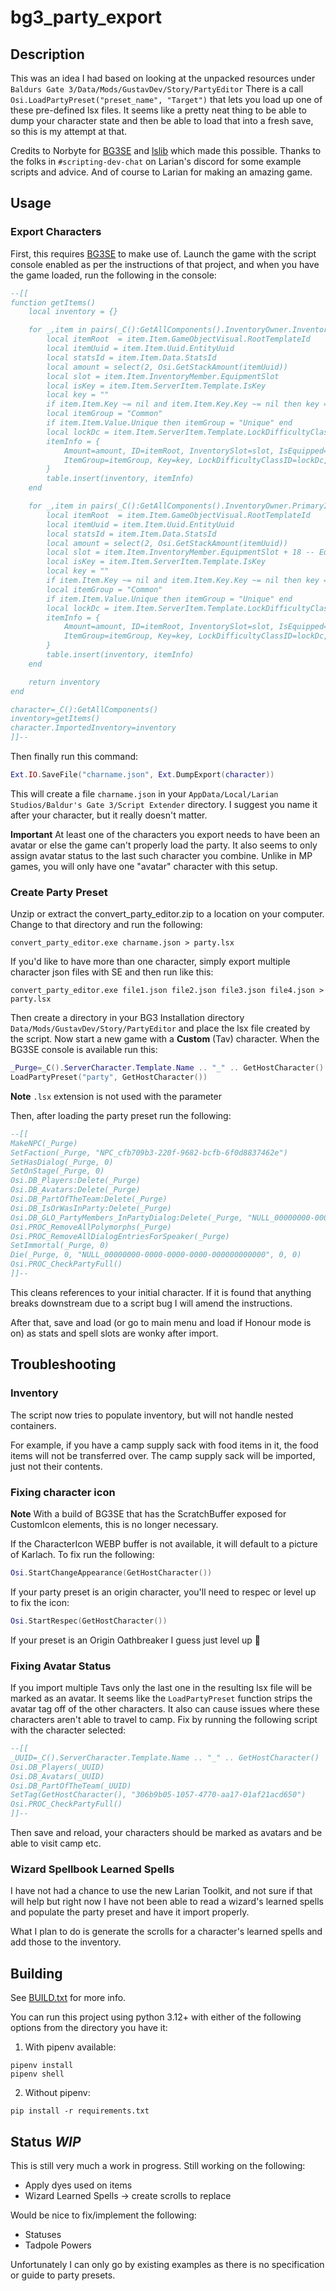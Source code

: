 bg3_party_export
================

## Description

This was an idea I had based on looking at the unpacked resources under `Baldurs Gate 3/Data/Mods/GustavDev/Story/PartyEditor`
There is a call `Osi.LoadPartyPreset("preset_name", "Target")` that lets you load up one of these pre-defined lsx files.
It seems like a pretty neat thing to be able to dump your character state and then be able to load that into a fresh save,
so this is my attempt at that.

Credits to Norbyte for [BG3SE](https://github.com/Norbyte/bg3se/) and [lslib](https://github.com/Norbyte/lslib) which made this possible.
Thanks to the folks in `#scripting-dev-chat` on Larian's discord for some example scripts and advice.
And of course to Larian for making an amazing game.

## Usage

### Export Characters 

First, this requires [BG3SE](https://github.com/Norbyte/bg3se/) to make use of.  Launch the game with the script console
enabled as per the instructions of that project, and when you have the game loaded, run the following in the console:

```lua
--[[
function getItems()
    local inventory = {}

    for _,item in pairs(_C():GetAllComponents().InventoryOwner.Inventories[2].InventoryContainer.Items) do
        local itemRoot  = item.Item.GameObjectVisual.RootTemplateId
        local itemUuid = item.Item.Uuid.EntityUuid
        local statsId = item.Item.Data.StatsId
        local amount = select(2, Osi.GetStackAmount(itemUuid))
        local slot = item.Item.InventoryMember.EquipmentSlot
        local isKey = item.Item.ServerItem.Template.IsKey
        local key = ""
        if item.Item.Key ~= nil and item.Item.Key.Key ~= nil then key = item.Item.Key.Key end
        local itemGroup = "Common"
        if item.Item.Value.Unique then itemGroup = "Unique" end
        local lockDc = item.Item.ServerItem.Template.LockDifficultyClassID
        itemInfo = {
            Amount=amount, ID=itemRoot, InventorySlot=slot, IsEquipped="true", IsKey=isKey,
            ItemGroup=itemGroup, Key=key, LockDifficultyClassID=lockDc, StatsID=statsId, UUID=itemUuid
        }
        table.insert(inventory, itemInfo)
    end

    for _,item in pairs(_C():GetAllComponents().InventoryOwner.PrimaryInventory.InventoryContainer.Items) do
        local itemRoot  = item.Item.GameObjectVisual.RootTemplateId
        local itemUuid = item.Item.Uuid.EntityUuid
        local statsId = item.Item.Data.StatsId
        local amount = select(2, Osi.GetStackAmount(itemUuid))
        local slot = item.Item.InventoryMember.EquipmentSlot + 18 -- Equipment overlap
        local isKey = item.Item.ServerItem.Template.IsKey
        local key = ""
        if item.Item.Key ~= nil and item.Item.Key.Key ~= nil then key = item.Item.Key.Key end
        local itemGroup = "Common"
        if item.Item.Value.Unique then itemGroup = "Unique" end
        local lockDc = item.Item.ServerItem.Template.LockDifficultyClassID
        itemInfo = {
            Amount=amount, ID=itemRoot, InventorySlot=slot, IsEquipped="false", IsKey=isKey,
            ItemGroup=itemGroup, Key=key, LockDifficultyClassID=lockDc, StatsID=statsId, UUID=itemUuid
        }
        table.insert(inventory, itemInfo)
    end

    return inventory
end

character=_C():GetAllComponents()
inventory=getItems()
character.ImportedInventory=inventory
]]--
```
Then finally run this command:
```lua
Ext.IO.SaveFile("charname.json", Ext.DumpExport(character))
```

This will create a file `charname.json` in your `AppData/Local/Larian Studios/Baldur's Gate 3/Script Extender` directory.
I suggest you name it after your character, but it really doesn't matter.

**Important** At least one of the characters you export needs to have been an avatar or else the game can't properly load
the party.  It also seems to only assign avatar status to the last such character you combine.  Unlike in MP games, you will
only have one "avatar" character with this setup.

### Create Party Preset

Unzip or extract the convert_party_editor.zip to a location on your computer.  Change to that directory and 
run the following:

```shell
convert_party_editor.exe charname.json > party.lsx
```

If you'd like to have more than one character, simply export multiple character json files with SE and then run like this:

```shell
convert_party_editor.exe file1.json file2.json file3.json file4.json > party.lsx
```

Then create a directory in your BG3 Installation directory `Data/Mods/GustavDev/Story/PartyEditor` and place the lsx file
created by the script.  Now start a new game with a **Custom** (Tav) character.  When the BG3SE console is available run this:

```lua
_Purge=_C().ServerCharacter.Template.Name .. "_" .. GetHostCharacter()
LoadPartyPreset("party", GetHostCharacter())
```

**Note** `.lsx` extension is not used with the parameter

Then, after loading the party preset run the following:

```lua
--[[
MakeNPC(_Purge)
SetFaction(_Purge, "NPC_cfb709b3-220f-9682-bcfb-6f0d8837462e")
SetHasDialog(_Purge, 0)
SetOnStage(_Purge, 0)
Osi.DB_Players:Delete(_Purge)
Osi.DB_Avatars:Delete(_Purge)
Osi.DB_PartOfTheTeam:Delete(_Purge)
Osi.DB_IsOrWasInParty:Delete(_Purge)
Osi.DB_GLO_PartyMembers_InPartyDialog:Delete(_Purge, "NULL_00000000-0000-0000-0000-000000000000")
Osi.PROC_RemoveAllPolymorphs(_Purge)
Osi.PROC_RemoveAllDialogEntriesForSpeaker(_Purge)
SetImmortal(_Purge, 0)
Die(_Purge, 0, "NULL_00000000-0000-0000-0000-000000000000", 0, 0)
Osi.PROC_CheckPartyFull()
]]--
```

This cleans references to your initial character. If it is found that anything breaks downstream due to a script bug I will amend the instructions.

After that, save and load (or go to main menu and load if Honour mode is on) as stats and spell slots are wonky after import.

## Troubleshooting

### Inventory

The script now tries to populate inventory, but will not handle nested containers.

For example, if you have a camp supply sack with food items in it, the food items will not be
transferred over.  The camp supply sack will be imported, just not their contents.

### Fixing character icon

**Note** With a build of BG3SE that has the ScratchBuffer exposed for CustomIcon elements, this is no longer necessary.

If the CharacterIcon WEBP buffer is not available, it will default to a picture of Karlach.  To fix run the following:

```lua
Osi.StartChangeAppearance(GetHostCharacter())
```

If your party preset is an origin character, you'll need to respec or level up to fix the icon:

```lua
Osi.StartRespec(GetHostCharacter())
```

If your preset is an Origin Oathbreaker I guess just level up 💩

### Fixing Avatar Status

If you import multiple Tavs only the last one in the resulting lsx file will be marked as an avatar.  It seems like the
`LoadPartyPreset` function strips the avatar tag off of the other characters.  It also can cause issues where these
characters aren't able to travel to camp.  Fix by running the following  script with the character selected:

```lua
--[[
_UUID=_C().ServerCharacter.Template.Name .. "_" .. GetHostCharacter()
Osi.DB_Players(_UUID)
Osi.DB_Avatars(_UUID)
Osi.DB_PartOfTheTeam(_UUID)
SetTag(GetHostCharacter(), "306b9b05-1057-4770-aa17-01af21acd650")
Osi.PROC_CheckPartyFull()
]]--
```

Then save and reload, your characters should be marked as avatars and be able to visit camp etc.

### Wizard Spellbook Learned Spells

I have not had a chance to use the new Larian Toolkit, and not sure if that will help but right now I have not been able to
read a wizard's learned spells and populate the party preset and have it import properly.

What I plan to do is generate the scrolls for a character's learned spells and add those to the inventory.

## Building

See [BUILD.txt](./BUILD.txt) for more info.

You can run this project using python 3.12+ with either of the following options from the directory you have it:

1. With pipenv available:

```shell
pipenv install
pipenv shell
```

2. Without pipenv:

```shell
pip install -r requirements.txt
```

## Status *WIP*

This is still very much a work in progress.  Still working on the following:

* Apply dyes used on items
* Wizard Learned Spells -> create scrolls to replace

Would be nice to fix/implement the following:

* Statuses
* Tadpole Powers

Unfortunately I can only go by existing examples as there is no specification or guide to party presets.